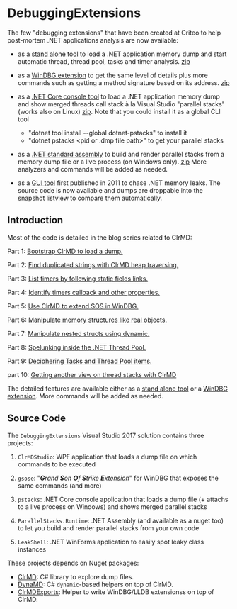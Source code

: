 # DebuggingExtensions
The few "debugging extensions" that have been created at Criteo to help post-mortem .NET applications analysis are now available:

- as a [stand alone tool](./Documentation/ClrMDStudio.md) to load a .NET application memory dump and start automatic thread, thread pool, tasks and timer analysis.
   [zip](./binaries/ClrMDStudio-1.5.2_x64.zip)
- as a [WinDBG extension](./Documentation/gsose.md) to get the same level of details plus more commands such as getting a method signature based on its address.
   [zip](./binaries/gsose-1.6.1_x64.zip)
- as a [.NET Core console tool](./Documentation/pstacks.md) to load a .NET application memory dump and show merged threads call stack à la Visual Studio "parallel stacks" (works also on Linux)
   [zip](./binaries/pstacks-1.1.zip).
   Note that you could install it as a global CLI tool
   - "dotnet tool install --global dotnet-pstacks" to install it
   - "dotnet pstacks <pid or .dmp file path>" to get your parallel stacks
- as a [.NET standard assembly](./Documentation/parallelStacks.Runtime.md) to build and render parallel stacks from a memory dump file or a live process (on Windows only).
   [zip](./binaries/ParallelStacks.Runtime-1.0.zip)
  More analyzers and commands will be added as needed.

- as a [GUI tool](./Documentation/leakShell.md) first published in 2011 to chase .NET memory leaks. The source code is now available and dumps are droppable into the snapshot listview to compare them automatically.



## Introduction
Most of the code is detailed in the blog series related to ClrMD:

Part 1: [Bootstrap ClrMD to load a dump.](http://labs.criteo.com/2017/02/going-beyond-sos-clrmd-part-1/)

Part 2: [Find duplicated strings with ClrMD heap traversing.](http://labs.criteo.com/2017/03/clrmd-part-2-clrruntime-clrheap-traverse-managed-heap/)

Part 3: [List timers by following static fields links.](http://labs.criteo.com/2017/05/clrmd-part-3-dealing-static-instance-fields-list-timers/)

Part 4: [Identify timers callback and other properties.](http://labs.criteo.com/2017/05/clrmd-part-4-callbacks-called-timers/)

Part 5: [Use ClrMD to extend SOS in WinDBG.](http://labs.criteo.com/2017/06/clrmd-part-5-how-to-use-clrmd-to-extend-sos-in-windbg/)

Part 6: [Manipulate memory structures like real objects.](http://labs.criteo.com/2017/08/clrmd-part-6-manipulate-memory-structures-like-real-objects/)

Part 7: [Manipulate nested structs using dynamic.](http://labs.criteo.com/2017/08/clrmd-part-7-manipulate-nested-structs-using-dynamic/)

Part 8: [Spelunking inside the .NET Thread Pool.](http://labs.criteo.com/2017/11/clrmd-part-8-spelunking-inside-the-net-thread-pool/)

Part 9: [Deciphering Tasks and Thread Pool items.](http://labs.criteo.com/2017/12/clrmd-part-9-deciphering-tasks-thread-pool-items/)

part 10: [Getting another view on thread stacks with ClrMD](https://medium.com/@chnasarre/getting-another-view-on-thread-stacks-with-clrmd-2fd683642a73/)

The detailed features are available either as a [stand alone tool](./Documentation/ClrMDStudio.md) or a [WinDBG extension](./Documentation/gsose.md).
More commands will be added as needed.




## Source Code
The `DebuggingExtensions` Visual Studio 2017 solution contains three projects:

1. `ClrMDStudio`: WPF application that loads a dump file on which commands to be executed 

2. `gsose`: "***G**rand **S**on **O**f **S**trike **E**xtension*" for WinDBG that exposes the same commands (and more)

3. `pstacks`: .NET Core console application that loads a dump file (+ attachs to a live process on Windows) and shows merged parallel stacks

4. `ParallelStacks.Runtime`: .NET Assembly (and available as a nuget too) to let you build and render parallel stacks from your own code

5. `LeakShell`: .NET WinForms application to easily spot leaky class instances


These projects depends on Nuget packages:

- [ClrMD](https://github.com/Microsoft/clrmd): C# library to explore dump files.
- [DynaMD](https://github.com/kevingosse/DynaMD): C# `dynamic`-based helpers on top of ClrMD.
- [ClrMDExports](https://github.com/kevingosse/ClrMDExports): Helper to write WinDBG/LLDB extensionss on top of ClrMD.

